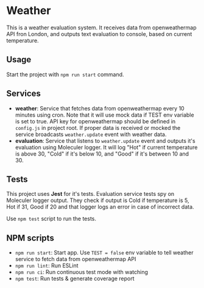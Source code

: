 # Weather
This is a weather evaluation system. It receives data from openweathermap API fron London, and outputs text evaluation to console, based on current temperature.

## Usage
Start the project with `npm run start` command.

## Services
- **weather**: Service that fetches data from openweathermap every 10 minutes using cron.
Note that it will use mock data if TEST env variable is set to true. API key for openweathermap should be defined in `config.js` in project root. 
If proper data is received or mocked the service broadcasts `weather.update` event with weather data.
- **evaluation**: Service that listens to `weather.update` event and outputs it's evaluation using Moleculer logger. It will log "Hot" if current temperature is above 30, "Cold" if it's below 10, and "Good" if it's between 10 and 30.

## Tests
This project uses **Jest** for it's tests. Evaluation service tests spy on Moleculer logger output. 
They check if output is Cold if temperature is 5, Hot if 31, Good if 20 and that logger logs an error in case of incorrect data.
  
Use `npm test` script to run the tests.

## NPM scripts

- `npm run start`: Start app. Use `TEST = false` env variable to tell weather service to fetch data from openweathermap API
- `npm run lint`: Run ESLint
- `npm run ci`: Run continuous test mode with watching
- `npm test`: Run tests & generate coverage report
